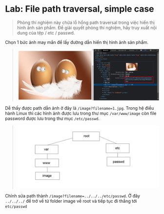 # Lab: File path traversal, simple case

> Phòng thí nghiệm này chứa lỗ hổng path traversal trong việc hiển thị hình ảnh sản phẩm. Để giải quyết phòng thí nghiệm, hãy truy xuất nội dung của tệp / etc / passwd.

Chọn 1 bức ảnh may mắn để lấy đường dẫn hiển thị hình ảnh sản phẩm.

>![](1.png)

Dễ thấy được path dẫn ảnh ở đây là `/image?filename=1.jpg`. Trong hệ điều hành Linux thì các hình ảnh được lưu trong thư mục `/var/www/image` còn file password được lưu trong thư mục `/etc/passwd`. 

>![](2.png)

Chỉnh sửa path thành `/image?filename=../../../etc/passwd`. Ở đây `../../../` để trở về từ folder image về root và tiếp tục đi thẳng tới `etc/passwd`